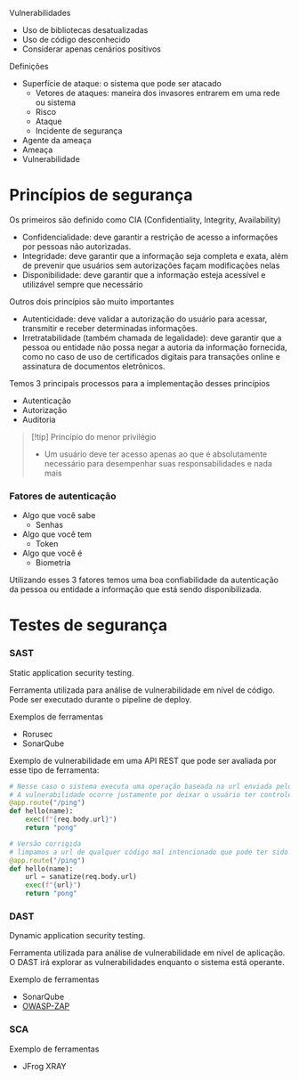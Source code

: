 
Vulnerabilidades

- Uso de bibliotecas desatualizadas
- Uso de código desconhecido
- Considerar apenas cenários positivos

Definições

- Superfície de ataque: o sistema que pode ser atacado
	- Vetores de ataques: maneira dos invasores entrarem em uma rede ou sistema
	- Risco
	- Ataque
	- Incidente de segurança
- Agente da ameaça
- Ameaça
- Vulnerabilidade

# Princípios de segurança

Os primeiros são definido como CIA (Confidentiality, Integrity, Availability)

- Confidencialidade: deve garantir a restrição de acesso a informações por pessoas não autorizadas.
- Integridade: deve garantir que a informação seja completa e exata, além de prevenir que usuários sem autorizações façam modificações nelas
- Disponibilidade: deve garantir que a informação esteja acessível e utilizável sempre que necessário

Outros dois princípios são muito importantes

- Autenticidade: deve validar a autorização do usuário para acessar, transmitir e receber determinadas informações.
- Irretratabilidade (também chamada de legalidade): deve garantir que a pessoa ou entidade não possa negar a autoria da informação fornecida, como no caso de uso de certificados digitais para transações online e assinatura de documentos eletrônicos.

Temos 3 principais processos para a implementação desses princípios

- Autenticação
- Autorização
- Auditoria

> [!tip] Princípio do menor privilégio
> - Um usuário deve ter acesso apenas ao que é absolutamente necessário para desempenhar suas responsabilidades e nada mais
### Fatores de autenticação

- Algo que você sabe
	- Senhas
- Algo que você tem
	- Token
- Algo que você é
	- Biometria

Utilizando esses 3 fatores temos uma boa confiabilidade da autenticação da pessoa ou entidade a informação que está sendo disponibilizada.



# Testes de segurança

### SAST

Static application security testing.

Ferramenta utilizada para análise de vulnerabilidade em nível de código. Pode ser executado durante o pipeline de deploy.

Exemplos de ferramentas

- Rorusec
- SonarQube

Exemplo de vulnerabilidade em uma API REST que pode ser avaliada por esse tipo de ferramenta:

```python
# Nesse caso o sistema executa uma operação baseada na url enviada pelo usuário
# A vulnerabilidade ocorre justamente por deixar o usuário ter controle sobre a operação
@app.route("/ping")
def hello(name):
	exec(f"{req.body.url}")
    return "pong"

# Versão corrigida
# limpamos a url de qualquer código mal intencionado que pode ter sido colocado na url
@app.route("/ping")
def hello(name):
	url = sanatize(req.body.url) 
	exec(f"{url}")
    return "pong"
```

### DAST

Dynamic application security testing.

Ferramenta utilizada para análise de vulnerabilidade em nível de aplicação. O DAST irá explorar as vulnerabilidades enquanto o sistema está operante.

Exemplo de ferramentas

- SonarQube
- [OWASP-ZAP](https://www.zaproxy.org/getting-started/)

### SCA

Exemplo de ferramentas

- JFrog XRAY



